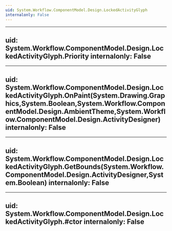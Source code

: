 ```yaml
---
uid: System.Workflow.ComponentModel.Design.LockedActivityGlyph
internalonly: False
---
```


---
uid: System.Workflow.ComponentModel.Design.LockedActivityGlyph.Priority
internalonly: False
---

---
uid: System.Workflow.ComponentModel.Design.LockedActivityGlyph.OnPaint(System.Drawing.Graphics,System.Boolean,System.Workflow.ComponentModel.Design.AmbientTheme,System.Workflow.ComponentModel.Design.ActivityDesigner)
internalonly: False
---

---
uid: System.Workflow.ComponentModel.Design.LockedActivityGlyph.GetBounds(System.Workflow.ComponentModel.Design.ActivityDesigner,System.Boolean)
internalonly: False
---

---
uid: System.Workflow.ComponentModel.Design.LockedActivityGlyph.#ctor
internalonly: False
---
